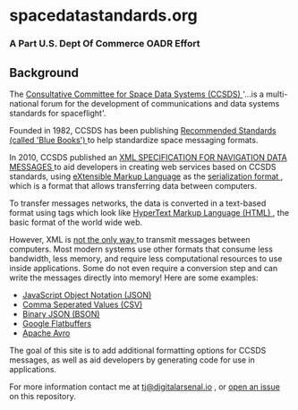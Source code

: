 
# spacedatastandards.org

### A Part U.S. Dept Of Commerce OADR Effort

<h2>
  Background
</h2>
<p>
  The
  <a href='https://public.ccsds.org/default.aspx'>
    Consultative Committee for Space Data Systems (CCSDS)
  </a>
  '...is a multi-national forum for the development of communications and
  data systems standards for spaceflight'.
</p>
<p>
  Founded in 1982, CCSDS has been publishing
  <a href='https://public.ccsds.org/Publications/BlueBooks.aspx'>
    Recommended Standards (called 'Blue Books')
  </a>
  to help standardize space messaging formats.
</p>
<p>
  In 2010, CCSDS published an
  <a href='https://public.ccsds.org/Pubs/505x0b1.pdf'>
    XML SPECIFICATION FOR NAVIGATION DATA MESSAGES
  </a>
  to aid developers in creating web services based on CCSDS standards, using
  <a href='https://en.wikipedia.org/wiki/XML'>eXtensible Markup Language</a>
  as the
  <a href='https://en.wikipedia.org/wiki/Serialization'>
    serialization format
  </a>
  , which is a format that allows transferring data between computers.
</p>
<p>
  To transfer messages networks, the data is converted in a text-based
  format using tags which look like
  <a href='https://developer.mozilla.org/en-US/docs/Web/HTML'>
    HyperText Markup Language (HTML)
  </a>
  , the basic format of the world wide web.
</p>
<p>
  However, XML is
  <a href='https://en.wikipedia.org/wiki/Comparison_of_data-serialization_formats'>
    not the only way
  </a>
  to transmit messages between computers. Most modern systems use other
  formats that consume less bandwidth, less memory, and require less
  computational resources to use inside applications. Some do not even
  require a conversion step and can write the messages directly into memory!
  Here are some examples:
</p>
<div>
  <ul>
    <li>
      <a href='https://tools.ietf.org/html/rfc8259' rel='nofollow'>
        JavaScript Object Notation (JSON)
      </a>
    </li>
    <li>
      <a href='https://tools.ietf.org/html/rfc4180' rel='nofollow'>
        Comma Seperated Values (CSV)
      </a>
    </li>
    <li>
      <a href='http://bsonspec.org/spec.html' rel='nofollow'>
        Binary JSON (BSON)
      </a>
    </li>
    <li>
      <a href='https://google.github.io/flatbuffers/' rel='nofollow'>
        Google Flatbuffers
      </a>
    </li>
    <li>
      <a href='https://avro.apache.org/docs/current/' rel='nofollow'>
        Apache Avro
      </a>
    </li>
  </ul>
</div>
<p>
  The goal of this site is to add additional formatting options for CCSDS
  messages, as well as aid developers by generating code for use in
  applications. 
</p>
<p>
  For more information contact me at
  <a href='mailto:tj@digitalarsenal.io'>tj@digitalarsenal.io</a>
  , or
  <a href='https://github.com/DigitalArsenal/spacedatastandards.org/issues'>
    open an issue
  </a>
  on this repository.
</p>